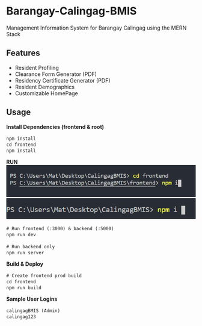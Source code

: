 # Barangay-Calingag-BMIS
Management Information System for Barangay Calingag using the MERN Stack

## Features 
- Resident Profiling
- Clearance Form Generator (PDF)
- Residency Certificate Generator (PDF)
- Resident Demographics
- Customizable HomePage

## Usage


**Install Dependencies (frontend & root)**

```
npm install
cd frontend
npm install
```

**RUN**
![alt text](https://github.com/matfajutagana/Barangay-Calingag-BMIS/blob/main/npm%20i%20frontend.PNG)
![alt text](https://github.com/matfajutagana/Barangay-Calingag-BMIS/blob/main/npm%20i.PNG)
```
# Run frontend (:3000) & backend (:5000)
npm run dev

# Run backend only
npm run server
```

**Build & Deploy**

```
# Create frontend prod build
cd frontend
npm run build
```

**Sample User Logins**

```
calingagBMIS (Admin)
calingag123
```

